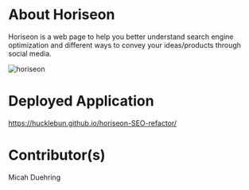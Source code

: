 # About Horiseon

Horiseon is a web page to help you better understand search engine optimization and different ways to convey your ideas/products through social media.

![horiseon](https://user-images.githubusercontent.com/62036600/136303950-4bc291ab-42d1-4f53-aea3-c879cd9b930e.JPG)

# Deployed Application
https://hucklebun.github.io/horiseon-SEO-refactor/

# Contributor(s)
Micah Duehring
